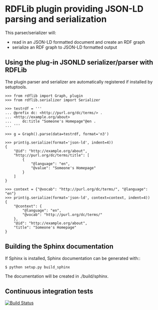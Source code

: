 RDFLib plugin providing JSON-LD parsing and serialization
=========================================================

This parser/serializer will:

* read in an JSON-LD formatted document and create an RDF graph
* serialize an RDF graph to JSON-LD formatted output


Using the plug-in JSONLD serializer/parser with RDFLib
------------------------------------------------------

The plugin parser and serializer are automatically registered if installed by
setuptools.

    >>> from rdflib import Graph, plugin
    >>> from rdflib.serializer import Serializer

    >>> testrdf = '''
    ... @prefix dc: <http://purl.org/dc/terms/> .
    ... <http://example.org/about>
    ...     dc:title "Someone's Homepage"@en .
    ... '''

    >>> g = Graph().parse(data=testrdf, format='n3')

    >>> print(g.serialize(format='json-ld', indent=4))
    {
        "@id": "http://example.org/about",
        "http://purl.org/dc/terms/title": [
            {
                "@language": "en",
                "@value": "Someone's Homepage"
            }
        ]
    }

    >>> context = {"@vocab": "http://purl.org/dc/terms/", "@language": "en"}
    >>> print(g.serialize(format='json-ld', context=context, indent=4))
    {
        "@context": {
            "@language": "en",
            "@vocab": "http://purl.org/dc/terms/"
        },
        "@id": "http://example.org/about",
        "title": "Someone's Homepage"
    }


Building the Sphinx documentation
---------------------------------

If Sphinx is installed, Sphinx documentation can be generated with::

    $ python setup.py build_sphinx

The documentation will be created in ./build/sphinx.


Continuous integration tests
----------------------------

[![Build Status](https://travis-ci.org/RDFLib/rdflib-jsonld.png?branch=master)](https://travis-ci.org/RDFLib/rdflib-jsonld)
